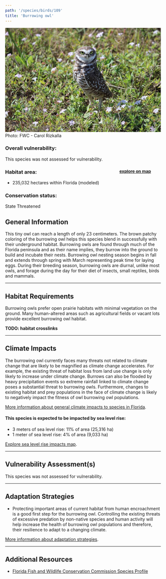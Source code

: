 ```yaml
---
path: '/species/birds/109'
title: 'Burrowing owl'
---
```


<content-header icon="raptors" title="Burrowing owl" subtitle="Athene cunicularia">
</content-header>

<div id="TopSection">

<div class="header-photo"><img src="109.jpg" alt="Photo for 109"/>
<figcaption>Photo: FWC - Carol Rizkalla</figcaption></div>

<div>

### Overall vulnerability:

This species was not assessed for vulnerability.

<h3>Habitat area: 
<a href="/species/birds/109/map" style="float:right;font-size:smaller;margin-right: 2rem;">
<fa-icon name="map"></fa-icon>
explore on map
</a>
</h3>

-   235,032 hectares within Florida (modeled)


### Conservation status:

State Threatened

</div>
</div>

## General Information

This tiny owl can reach a length of only 23 centimeters.  The brown patchy coloring of the burrowing owl helps this species blend in successfully with their underground habitat.  Burrowing owls are found through much of the Florida peninsula and as their name implies, they burrow into the ground to build and incubate their nests.  Burrowing owl nesting season begins in fall and extends through spring with March representing peak time for laying eggs.  During their breeding season, burrowing owls are diurnal, unlike most owls, and forage during the day for their diet of insects, small reptiles, birds and mammals.

<hr />

## Habitat Requirements

Burrowing owls prefer open prairie habitats with minimal vegetation on the ground.  Many human-altered areas such as agricultural fields or vacant lots provide excellent burrowing owl habitat.

**TODO: habitat crosslinks**

<hr />

## Climate Impacts

The burrowing owl currently faces many threats not related to climate change that are likely to be magnified as climate change accelerates. For example, the existing threat of habitat loss from land use change is only likely to increase under climate change.  Burrows can also be flooded by heavy precipitation events so extreme rainfall linked to climate change poses a substantial threat to burrowing owls.  Furthermore, changes to existing habitat and prey populations in the face of climate change is likely to negatively impact the fitness of owl burrowing owl populations.

[More information about general climate impacts to species in Florida](/impacts/species).


#### This species is expected to be impacted by sea level rise:

- 3 meters of sea level rise: 11% of area (25,316 ha)
- 1 meter of sea level rise: 4% of area (9,033 ha)

[Explore sea level rise impacts map](/species/birds/109/map).


<hr />

## Vulnerability Assessment(s)

This species was not assessed for vulnerability.

<hr />

## Adaptation Strategies

- Protecting important areas of current habitat from human encroachment is a good first step for the burrowing owl.  Controlling the existing threats of excessive predation by non-native species and human activity will help increase the health of burrowing owl populations and therefore, their resilience to adapt to a changing climate.

[More information about adaptation strategies](/strategies).

<hr />


## Additional Resources

- [Florida Fish and Wildlife Conservation Commission Species Profile](https://myfwc.com/wildlifehabitats/profiles/birds/owls/burrowing-owl/)
